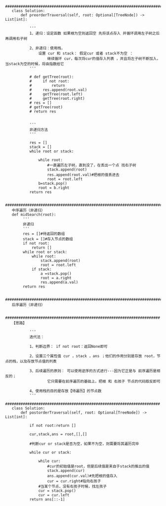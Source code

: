        ################################################################################################################################
       class Solution:
           def preorderTraversal(self, root: Optional[TreeNode]) -> List[int]:

               '''
               1、递归：设定函数 如果根为空则返回空 先将该点存入 并循环调用左子树之后再调用右子树

               2、非递归：使用栈，
                   设置 cur 和 stack： 假定cur 或者 stack不为空 ：
                       继续循环 cur，每次将cur的值存入列表 ，并且将左子树不断加入，当stack为空的时候，将由指数给它
               '''

               # def getTree(root):
               #     if not root:
               #         return 
               #     res.append(root.val)
               #     getTree(root.left)
               #     getTree(root.right)
               # res = []
               # getTree(root)
               # return res


               '''
               非递归方法
               '''

               res = []
               stack = []
               while root or stack:

                   while root:
                       #一直遍历左子树，直到没了，在丢出一个点 找右子树
                       stack.append(root)
                       res.append(root.val)#把根的值丢进去
                       root = root.left
                   b=stack.pop()
                   root = b.right
               return res
       
       ################################################################################################################################
       中序遍历（非递归）
       def midSearch(root):
            '''
            非递归
            '''
            res = []#待返回的数组
            stack = []#存入节点的数组
            if not root:
                return []
            while root or stack:
                while root:
                    stack.append(root)
                    root = root.left
                if stack:
                    a =stack.pop()
                    root = a.right
                    res.append(a.val)
            return res
       
       ###############################################################################################################################
       后序遍历（非递归）
       
       ###################################################################### 
       【思路】
       
               '''
               迭代法：

               1、判断边界： if not root：返回None即可

               2、设置三个属性值 cur ，stack ，ans ；他们的作用分别是存放 root，节点的栈，以及存放节点值的列表

               3、后续遍历的原则： 可以使用逆序的方式进行---因为它正是与 前序遍历是相反的；
                       它只需要在前序遍历的基础上，把根 和 右孩子 节点的代码取反即可

               4、使用栈的目的是存放【待遍历】的节点数
               '''
       ######################################################################        
       class Solution:
           def postorderTraversal(self, root: Optional[TreeNode]) -> List[int]:

               if not root:return []

               cur,stack,ans = root,[],[]

               #判断cur or stack是否为空，如果不为空，则需要将其遍历完毕

               while cur or stack:

                   while cur:
                       #cur的初始值是root，但是后续值是来自于stack的推出的值
                       stack.append(cur)
                       ans.append(cur.val)#先把根的值存入
                       cur = cur.right#指向右孩子
                   #当某个节点，没有右孩子时候，找左孩子
                   cur = stack.pop()
                   cur = cur.left
               return ans[::-1]
